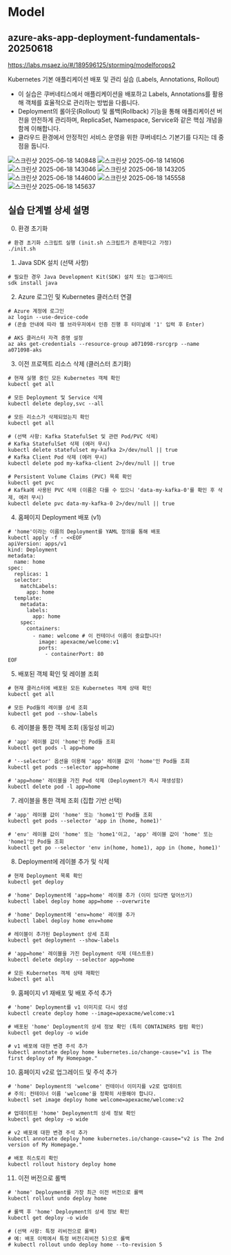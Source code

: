 # Model
## azure-aks-app-deployment-fundamentals-20250618
https://labs.msaez.io/#/189596125/storming/modelforops2

Kubernetes 기본 애플리케이션 배포 및 관리 실습 (Labels, Annotations, Rollout)
- 이 실습은 쿠버네티스에서 애플리케이션을 배포하고 Labels, Annotations를 활용해 객체를 효율적으로 관리하는 방법을 다룹니다.
- Deployment의 롤아웃(Rollout) 및 롤백(Rollback) 기능을 통해 애플리케이션 버전을 안전하게 관리하며, ReplicaSet, Namespace, Service와 같은 핵심 개념을 함께 이해합니다.
- 클라우드 환경에서 안정적인 서비스 운영을 위한 쿠버네티스 기본기를 다지는 데 중점을 둡니다.

![스크린샷 2025-06-18 140848](https://github.com/user-attachments/assets/ed46f922-3b98-424e-b063-0ab84e65a5ea)
![스크린샷 2025-06-18 141606](https://github.com/user-attachments/assets/9fb147c0-89d1-4277-9092-ecd6965d86f9)
![스크린샷 2025-06-18 143046](https://github.com/user-attachments/assets/a29a9035-7726-483b-a250-4192f7b28775)
![스크린샷 2025-06-18 143205](https://github.com/user-attachments/assets/5d56c4ba-f76f-4e37-8b08-28906b6160f0)
![스크린샷 2025-06-18 144600](https://github.com/user-attachments/assets/5f7c98c4-627b-498d-aeb6-7428699dbfc5)
![스크린샷 2025-06-18 145558](https://github.com/user-attachments/assets/10040fda-6201-4a5b-b36a-af68ed0ce5f4)
![스크린샷 2025-06-18 145637](https://github.com/user-attachments/assets/b075554e-690e-4997-8c1d-a2944b3548a4)

## 실습 단계별 상세 설명

0. 환경 초기화
```
# 환경 초기화 스크립트 실행 (init.sh 스크립트가 존재한다고 가정)
./init.sh
```
1. Java SDK 설치 (선택 사항)
```
# 필요한 경우 Java Development Kit(SDK) 설치 또는 업그레이드
sdk install java
```
2. Azure 로그인 및 Kubernetes 클러스터 연결
```
# Azure 계정에 로그인
az login --use-device-code
# (콘솔 안내에 따라 웹 브라우저에서 인증 진행 후 터미널에 '1' 입력 후 Enter)

# AKS 클러스터 자격 증명 설정
az aks get-credentials --resource-group a071098-rsrcgrp --name a071098-aks
```
3. 이전 프로젝트 리소스 삭제 (클러스터 초기화)
```
# 현재 실행 중인 모든 Kubernetes 객체 확인
kubectl get all

# 모든 Deployment 및 Service 삭제
kubectl delete deploy,svc --all

# 모든 리소스가 삭제되었는지 확인
kubectl get all

# (선택 사항: Kafka StatefulSet 및 관련 Pod/PVC 삭제)
# Kafka StatefulSet 삭제 (에러 무시)
kubectl delete statefulset my-kafka 2>/dev/null || true
# Kafka Client Pod 삭제 (에러 무시)
kubectl delete pod my-kafka-client 2>/dev/null || true

# Persistent Volume Claims (PVC) 목록 확인
kubectl get pvc
# Kafka에 사용된 PVC 삭제 (이름은 다를 수 있으니 'data-my-kafka-0'를 확인 후 삭제, 에러 무시)
kubectl delete pvc data-my-kafka-0 2>/dev/null || true
```
4. 홈페이지 Deployment 배포 (v1)
```
# 'home'이라는 이름의 Deployment를 YAML 정의를 통해 배포
kubectl apply -f - <<EOF
apiVersion: apps/v1
kind: Deployment
metadata:
  name: home
spec:
  replicas: 1
  selector:
    matchLabels:
      app: home
  template:
    metadata:
      labels:
        app: home
    spec:
      containers:
        - name: welcome # 이 컨테이너 이름이 중요합니다!
          image: apexacme/welcome:v1
          ports:
            - containerPort: 80
EOF
```
5. 배포된 객체 확인 및 레이블 조회
```
# 현재 클러스터에 배포된 모든 Kubernetes 객체 상태 확인
kubectl get all

# 모든 Pod들의 레이블 상세 조회
kubectl get pod --show-labels
```
6. 레이블을 통한 객체 조회 (동일성 비교)
```
# 'app' 레이블 값이 'home'인 Pod들 조회
kubectl get pods -l app=home

# '--selector' 옵션을 이용해 'app' 레이블 값이 'home'인 Pod들 조회
kubectl get pods --selector app=home

# 'app=home' 레이블을 가진 Pod 삭제 (Deployment가 즉시 재생성함)
kubectl delete pod -l app=home
```
7. 레이블을 통한 객체 조회 (집합 기반 선택)
```
# 'app' 레이블 값이 'home' 또는 'home1'인 Pod들 조회
kubectl get pods --selector 'app in (home, home1)'

# 'env' 레이블 값이 'home' 또는 'home1'이고, 'app' 레이블 값이 'home' 또는 'home1'인 Pod들 조회
kubectl get po --selector 'env in(home, home1), app in (home, home1)'
```
8. Deployment에 레이블 추가 및 삭제
```
# 현재 Deployment 목록 확인
kubectl get deploy

# 'home' Deployment에 'app=home' 레이블 추가 (이미 있다면 덮어쓰기)
kubectl label deploy home app=home --overwrite

# 'home' Deployment에 'env=home' 레이블 추가
kubectl label deploy home env=home

# 레이블이 추가된 Deployment 상세 조회
kubectl get deployment --show-labels

# 'app=home' 레이블을 가진 Deployment 삭제 (테스트용)
kubectl delete deploy --selector app=home

# 모든 Kubernetes 객체 상태 재확인
kubectl get all
```
9. 홈페이지 v1 재배포 및 배포 주석 추가
```
# 'home' Deployment를 v1 이미지로 다시 생성
kubectl create deploy home --image=apexacme/welcome:v1

# 배포된 'home' Deployment의 상세 정보 확인 (특히 CONTAINERS 컬럼 확인)
kubectl get deploy -o wide

# v1 배포에 대한 변경 주석 추가
kubectl annotate deploy home kubernetes.io/change-cause="v1 is The first deploy of My Homepage."
```
10. 홈페이지 v2로 업그레이드 및 주석 추가
```
# 'home' Deployment의 'welcome' 컨테이너 이미지를 v2로 업데이트
# 주의: 컨테이너 이름 'welcome'을 정확히 사용해야 합니다.
kubectl set image deploy home welcome=apexacme/welcome:v2

# 업데이트된 'home' Deployment의 상세 정보 확인
kubectl get deploy -o wide

# v2 배포에 대한 변경 주석 추가
kubectl annotate deploy home kubernetes.io/change-cause="v2 is The 2nd version of My Homepage."

# 배포 히스토리 확인
kubectl rollout history deploy home
```
11. 이전 버전으로 롤백
```
# 'home' Deployment를 가장 최근 이전 버전으로 롤백
kubectl rollout undo deploy home

# 롤백 후 'home' Deployment의 상세 정보 확인
kubectl get deploy -o wide

# (선택 사항: 특정 리비전으로 롤백)
# 예: 배포 이력에서 특정 버전(리비전 5)으로 롤백
# kubectl rollout undo deploy home --to-revision 5
```
